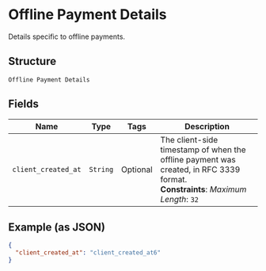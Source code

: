
# Offline Payment Details

Details specific to offline payments.

## Structure

`Offline Payment Details`

## Fields

| Name | Type | Tags | Description |
|  --- | --- | --- | --- |
| `client_created_at` | `String` | Optional | The client-side timestamp of when the offline payment was created, in RFC 3339 format.<br>**Constraints**: *Maximum Length*: `32` |

## Example (as JSON)

```json
{
  "client_created_at": "client_created_at6"
}
```

